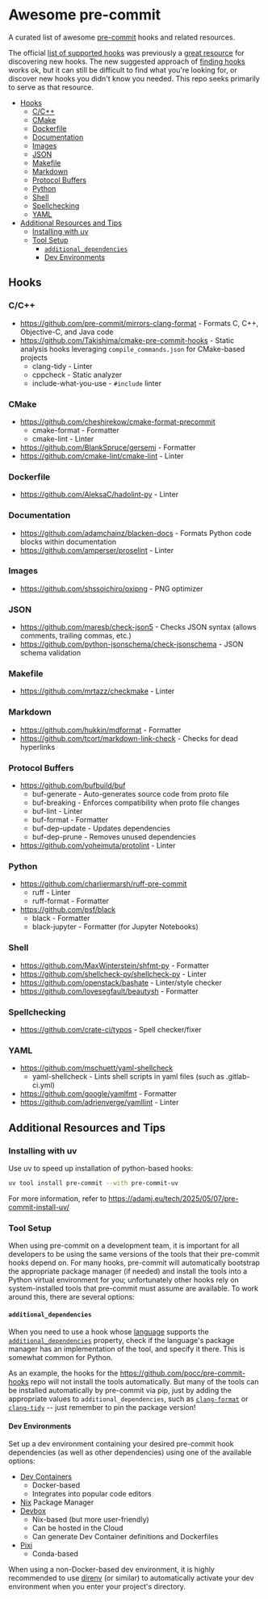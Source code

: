 # Awesome pre-commit

A curated list of awesome [pre-commit](pre-commit.com) hooks and related resources.

The official [list of supported hooks](https://pre-commit.com/hooks.html) was previously a [great resource](https://web.archive.org/web/20231005000108/pre-commit.com/hooks) for discovering new hooks. The new suggested approach of [finding hooks](https://pre-commit.com/hooks.html#finding-hooks) works ok, but it can still be difficult to find what you're looking for, or discover new hooks you didn't know you needed. This repo seeks primarily to serve as that resource.

<!-- mdformat-toc start --slug=github --no-anchors --maxlevel=6 --minlevel=2 -->

- [Hooks](#hooks)
  - [C/C++](#cc)
  - [CMake](#cmake)
  - [Dockerfile](#dockerfile)
  - [Documentation](#documentation)
  - [Images](#images)
  - [JSON](#json)
  - [Makefile](#makefile)
  - [Markdown](#markdown)
  - [Protocol Buffers](#protocol-buffers)
  - [Python](#python)
  - [Shell](#shell)
  - [Spellchecking](#spellchecking)
  - [YAML](#yaml)
- [Additional Resources and Tips](#additional-resources-and-tips)
  - [Installing with uv](#installing-with-uv)
  - [Tool Setup](#tool-setup)
    - [`additional_dependencies`](#additional_dependencies)
    - [Dev Environments](#dev-environments)

<!-- mdformat-toc end -->

## Hooks

### C/C++

- https://github.com/pre-commit/mirrors-clang-format - Formats C, C++, Objective-C, and Java code
- https://github.com/Takishima/cmake-pre-commit-hooks - Static analysis hooks leveraging `compile_commands.json` for CMake-based projects
  - clang-tidy - Linter
  - cppcheck - Static analyzer
  - include-what-you-use - `#include` linter

### CMake

- https://github.com/cheshirekow/cmake-format-precommit
  - cmake-format - Formatter
  - cmake-lint - Linter
- https://github.com/BlankSpruce/gersemi - Formatter
- https://github.com/cmake-lint/cmake-lint - Linter

### Dockerfile

- https://github.com/AleksaC/hadolint-py - Linter

### Documentation

- https://github.com/adamchainz/blacken-docs - Formats Python code blocks within documentation
- https://github.com/amperser/proselint - Linter

### Images

- https://github.com/shssoichiro/oxipng - PNG optimizer

### JSON

- https://github.com/maresb/check-json5 - Checks JSON syntax (allows comments, trailing commas, etc.)
- https://github.com/python-jsonschema/check-jsonschema - JSON schema validation

### Makefile

- https://github.com/mrtazz/checkmake - Linter

### Markdown

- https://github.com/hukkin/mdformat - Formatter
- https://github.com/tcort/markdown-link-check - Checks for dead hyperlinks

### Protocol Buffers

- https://github.com/bufbuild/buf
  - buf-generate - Auto-generates source code from proto file
  - buf-breaking - Enforces compatibility when proto file changes
  - buf-lint - Linter
  - buf-format - Formatter
  - buf-dep-update - Updates dependencies
  - buf-dep-prune - Removes unused dependencies
- https://github.com/yoheimuta/protolint - Linter

### Python

- https://github.com/charliermarsh/ruff-pre-commit
  - ruff - Linter
  - ruff-format - Formatter
- https://github.com/psf/black
  - black - Formatter
  - black-jupyter - Formatter (for Jupyter Notebooks)

### Shell

- https://github.com/MaxWinterstein/shfmt-py - Formatter
- https://github.com/shellcheck-py/shellcheck-py - Linter
- https://github.com/openstack/bashate - Linter/style checker
- https://github.com/lovesegfault/beautysh - Formatter

### Spellchecking

- https://github.com/crate-ci/typos - Spell checker/fixer

### YAML

- https://github.com/mschuett/yaml-shellcheck
  - yaml-shellcheck - Lints shell scripts in yaml files (such as .gitlab-ci.yml)
- https://github.com/google/yamlfmt - Formatter
- https://github.com/adrienverge/yamllint - Linter

## Additional Resources and Tips

### Installing with uv

Use uv to speed up installation of python-based hooks:

```bash
uv tool install pre-commit --with pre-commit-uv
```

For more information, refer to
https://adamj.eu/tech/2025/05/07/pre-commit-install-uv/

### Tool Setup

When using pre-commit on a development team, it is important for all developers to be using the same versions of the tools that their pre-commit hooks depend on. For many hooks, pre-commit will automatically bootstrap the appropriate package manager (if needed) and install the tools into a Python virtual environment for you; unfortunately other hooks rely on system-installed tools that pre-commit must assume are available. To work around this, there are several options:

#### `additional_dependencies`

When you need to use a hook whose [language](https://pre-commit.com/#supported-languages) supports the [`additional_dependencies`](https://pre-commit.com/#config-additional_dependencies) property, check if the language's package manager has an implementation of the tool, and specify it there. This is somewhat common for Python.

As an example, the hooks for the https://github.com/pocc/pre-commit-hooks repo will not install the tools automatically. But many of the tools can be installed automatically by pre-commit via pip, just by adding the appropriate values to `additional_dependencies`, such as [`clang-format`](https://pypi.org/project/clang-format/) or [`clang-tidy`](https://pypi.org/project/clang-tidy/) -- just remember to pin the package version!

#### Dev Environments

Set up a dev environment containing your desired pre-commit hook dependencies (as well as other dependencies) using one of the available options:

- [Dev Containers](https://containers.dev/)
  - Docker-based
  - Integrates into popular code editors
- [Nix](https://nix.dev/) Package Manager
- [Devbox](https://www.jetify.com/devbox/)
  - Nix-based (but more user-friendly)
  - Can be hosted in the Cloud
  - Can generate Dev Container definitions and Dockerfiles
- [Pixi](https://pixi.sh)
  - Conda-based

When using a non-Docker-based dev environment, it is highly recommended to use [direnv](https://direnv.net/) (or similar) to automatically activate your dev environment when you enter your project's directory.
